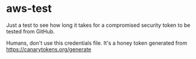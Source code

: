 # aws-test
Just a test to see how long it takes for a compromised security token to be tested from GitHub.

Humans, don't use this credentials file. It's a honey token generated from https://canarytokens.org/generate
